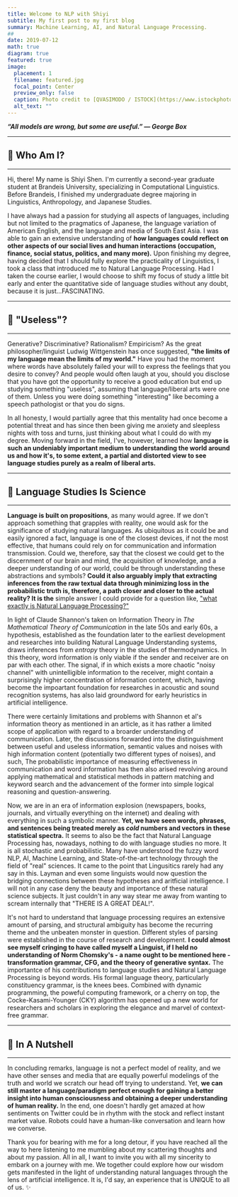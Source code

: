 ```yaml
---
title: Welcome to NLP with Shiyi
subtitle: My first post to my first blog
summary: Machine Learning, AI, and Natural Language Processing.
##
date: 2019-07-12
math: true
diagram: true
featured: true
image:
  placement: 1
  filename: featured.jpg
  focal_point: Center
  preview_only: false
  caption: Photo credit to [QVASIMODO / ISTOCK](https://www.istockphoto.com/)
  alt_text: ""
---
```


***“All models are wrong, but some are useful.”* *— George Box***

---
## 🤖️ Who Am I?
---

Hi, there! My name is Shiyi Shen. I'm currently a second-year graduate student at Brandeis University, specializing in Computational Linguistics. Before Brandeis, I finished my undergraduate degree majoring in Linguistics, Anthropology, and Japanese Studies. 

I have always had a passion for studying all aspects of languages, including but not limited to the pragmatics of Japanese, the language variation of American English, and the language and media of South East Asia. I was able to gain an extensive understanding of **how languages could reflect on other aspects of our social lives and human interactions (occupation, finance, social status, politics, and many more).** Upon finishing my degree, having decided that I should fully explore the practicality of Linguistics, I took a class that introduced me to Natural Language Processing. Had I taken the course earlier, I would choose to shift my focus of study a little bit early and enter the quantitative side of language studies without any doubt, because it is just...FASCINATING. 

---

## 🔧 "Useless"?

---

Generative? Discriminative? Rationalism? Empiricism? As the great philosopher/linguist Ludwig Wittgenstein has once suggested, **"the limits of my language mean the limits of my world."** Have you had the moment where words have absolutely failed your will to express the feelings that you desire to convey? And people would often laugh at you, should you disclose that you have got the opportunity to receive a good education but end up studying something "useless", assuming that language/liberal arts were one of them. Unless you were doing something "interesting" like becoming a speech pathologist or that you do signs. 

In all honesty, I would partially agree that this mentality had once become a potential threat and has since then been giving me anxiety and sleepless nights with toss and turns, just thinking about what I could do with my degree.  Moving forward in the field, I've, however, learned how **language is such an undeniably important medium to understanding the world around us and how it's, to some extent, a partial and distorted view to see language studies purely as a realm of liberal arts.**

---

## 🔬 Language Studies Is Science

---

**Language is built on propositions**, as many would agree. If we don't approach something that grapples with reality, one would ask for the significance of studying natural languages. As ubiquitous as it could be and easily ignored a fact, language is one of the closest devices, if not the most effective, that humans could rely on for communication and information transmission. Could we, therefore, say that the closest we could get to the discernment of our brain and mind, the acquisition of knowledge, and a deeper understanding of our world, could be through understanding these abstractions and symbols? **Could it also arguably imply that extracting inferences from the raw textual data through minimizing loss in the probabilistic truth is, therefore, a path closer and closer to the actual reality? It is the** simple answer I could provide for a question like, ["what exactly is Natural Language Processing?"](https://nlpwshiyi.me/post/what-is-nlp/)

In light of Claude Shannon's taken on Information Theory in *The Mathematical Theory of Communication* in the late 50s and early 60s, a hypothesis,  established as the foundation later to the earliest development and researches into building Natural Language Understanding systems, draws inferences from *entropy* theory in the studies of thermodynamics. In this theory, word information is only viable if the sender and receiver are on par with each other. The signal, if in which exists a more chaotic "noisy channel" with unintelligible information to the receiver, might contain a surprisingly higher concentration of information content, which, having become the impoartant foundation for researches in acoustic and sound recognition systems, has also laid groundword for early heuristics in artificial intelligence.

There were certainly limitations and problems with Shannon et al's information theory as mentioned in an article, as it has rather a limited scope of application with regard to a broarder understanding of communication. Later, the discussions forwarded into the distinguishment between useful and useless information, semantic values and noises with high information content (potentially two different types of noises), and such, The probabilistic importance of measuring effectiveness in communication and word information has then also arised revolving around applying mathematical and statistical methods in pattern matching and keyword search and the advancement of the former into simple logical reasoning and question-answering. 

Now, we are in an era of information explosion (newspapers, books, journals, and virtually everything on the internet) and dealing with everything in such a symbolic manner. **Yet, we have seen words, phrases, and sentences being treated merely as *cold* numbers and vectors in these statistical spectra.** It seems to also be the fact that Natural Language Processing has, nowadays, nothing to do with language studies no more. It is all stochastic and probabilistic. Many have understood the fuzzy word NLP, AI, Machine Learning, and State-of-the-art technology through the field of "real" sciences. It came to the point that Lingusitics rarely had any say in this. Layman and even some linguists would now question the bridging connections between these hypotheses and aritficial intelligence. I will not in any case deny the beauty and importance of these natural science subjects. It just couldn't in any way stear me away from wanting to scream internally that "THERE IS A GREAT DEAL!".  

It's not hard to understand that language processing requires an extensive amount of parsing, and structural ambiguity has become the recurring theme and the unbeaten monster in question. Different styles of parsing were established in the course of research and development. **I could almost see myself cringing to have called myself a Linguist, if I held no understanding of Norm Chomsky's - a name ought to be mentioned here - transformation grammar, CFG, and the theory of generative syntax.** The importantce of his contributions to language studies and Natural Language Processing is beyond words. His formal language theory, particularly constituency grammar, is the knees bees. Combined with dynamic programming, the poweful computing framework, or a cherry on top, the Cocke-Kasami-Younger (CKY) algorithm has opened up a new world for researchers and scholars in exploring the elegance and marvel of context-free grammar. 



---

## 🌰 In A Nutshell

---

In concluding remarks, language is not a perfect model of reality, and we have other senses and media that are equally powerful modelings of the truth and world we scratch our head off trying to understand. Yet, **we can still master a language/paradigm perfect enough for gaining a better insight into human consciousness and obtaining a deeper understanding of human reality.** In the end, one doesn't hardly get amazed at how sentiments on Twitter could be in rhythm with the stock and reflect instant market value. Robots could have a human-like conversation and learn how we converse. 



Thank you for bearing with me for a long detour, if you have reached all the way to here listening to me mumbling about my scattering thoughts and about my passion. All in all, I want to invite you with all my sincerity to embark on a journey with me. We together could explore how our wisdom gets manifested in the light of understanding natural languages through the lens of artificial intelligence. It is, I'd say, an experience that is UNIQUE to all of us. ✨

